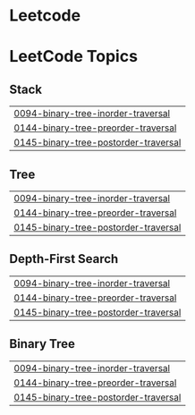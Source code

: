 # Leetcode
<!---LeetCode Topics Start-->
# LeetCode Topics
## Stack
|  |
| ------- |
| [0094-binary-tree-inorder-traversal](https://github.com/Tanuja-Gouda/Leetcode/tree/master/0094-binary-tree-inorder-traversal) |
| [0144-binary-tree-preorder-traversal](https://github.com/Tanuja-Gouda/Leetcode/tree/master/0144-binary-tree-preorder-traversal) |
| [0145-binary-tree-postorder-traversal](https://github.com/Tanuja-Gouda/Leetcode/tree/master/0145-binary-tree-postorder-traversal) |
## Tree
|  |
| ------- |
| [0094-binary-tree-inorder-traversal](https://github.com/Tanuja-Gouda/Leetcode/tree/master/0094-binary-tree-inorder-traversal) |
| [0144-binary-tree-preorder-traversal](https://github.com/Tanuja-Gouda/Leetcode/tree/master/0144-binary-tree-preorder-traversal) |
| [0145-binary-tree-postorder-traversal](https://github.com/Tanuja-Gouda/Leetcode/tree/master/0145-binary-tree-postorder-traversal) |
## Depth-First Search
|  |
| ------- |
| [0094-binary-tree-inorder-traversal](https://github.com/Tanuja-Gouda/Leetcode/tree/master/0094-binary-tree-inorder-traversal) |
| [0144-binary-tree-preorder-traversal](https://github.com/Tanuja-Gouda/Leetcode/tree/master/0144-binary-tree-preorder-traversal) |
| [0145-binary-tree-postorder-traversal](https://github.com/Tanuja-Gouda/Leetcode/tree/master/0145-binary-tree-postorder-traversal) |
## Binary Tree
|  |
| ------- |
| [0094-binary-tree-inorder-traversal](https://github.com/Tanuja-Gouda/Leetcode/tree/master/0094-binary-tree-inorder-traversal) |
| [0144-binary-tree-preorder-traversal](https://github.com/Tanuja-Gouda/Leetcode/tree/master/0144-binary-tree-preorder-traversal) |
| [0145-binary-tree-postorder-traversal](https://github.com/Tanuja-Gouda/Leetcode/tree/master/0145-binary-tree-postorder-traversal) |
<!---LeetCode Topics End-->